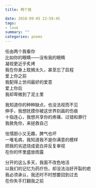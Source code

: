 ```yaml
---
title: 两个我

date: 2018-09-05 22:59:45
tags: 
- love
summary: ""
categories: poems
---
```

任由两个我看你\
比如你的眼睛——没有我的眼睛\
凝视更近乎炙烤\
我在你身上耽搁太久，甚至忘了启程\
爱上你之前\
我配得上世间最好的爱意\
爱上你后\
我却卑微到了泥土里

我知道你的种种缺点，也没法视而不见\
伸手，我想抚摸你被这世界刻画的伤痕\
十指连心，我想共享你的疼痛、过错和罪行\
我赦免你，来拯救自己

怯懦胆小又无趣，脾气也坏\
一堆毛病，我知道我不是你满意的模样\
把我的劣迹烧成瓷白并反复审视\
在你的怀里盛放雨露

分开的这么多天，我面不改色地活\
以我们的记忆为药疗伤，却没法治好开裂的疤\
我必须承认，我还时不时想要回到过去\
在你失手打翻我之前
